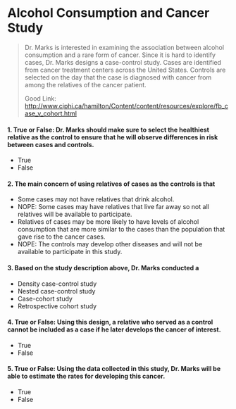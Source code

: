 # Alcohol Consumption and Cancer Study #
> Dr. Marks is interested in examining the association between alcohol consumption and a rare form of cancer. Since it is hard to identify cases, Dr. Marks designs a case-control study. Cases are identified from cancer treatment centers across the United States. Controls are selected on the day that the case is diagnosed with cancer from among the relatives of the cancer patient.  
>  
> Good Link: http://www.ciphi.ca/hamilton/Content/content/resources/explore/fb_case_v_cohort.html

#### 1. True or False: Dr. Marks should make sure to select the healthiest relative as the control to ensure that he will observe differences in risk between cases and controls. ####

* True
* False 

#### 2. The main concern of using relatives of cases as the controls is that #### 

* Some cases may not have relatives that drink alcohol. 
* NOPE: Some cases may have relatives that live far away so not all relatives will be available to participate. 
* Relatives of cases may be more likely to have levels of alcohol consumption that are more similar to the cases than the population that gave rise to the cancer cases. 
* NOPE: The controls may develop other diseases and will not be available to participate in this study. 

#### 3. Based on the study description above, Dr. Marks conducted a #### 

* Density case-control study 
* Nested case-control study 
* Case-cohort study 
* Retrospective cohort study 

#### 4. True or False: Using this design, a relative who served as a control cannot be included as a case if he later develops the cancer of interest. #### 

* True
* False 

#### 5. True or False: Using the data collected in this study, Dr. Marks will be able to estimate the rates for developing this cancer. #### 

* True
* False 


